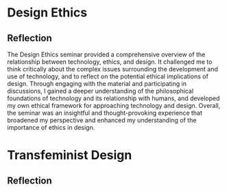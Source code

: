 # Design Ethics

## Reflection

The Design Ethics seminar provided a comprehensive overview of the relationship between technology, ethics, and design. It challenged me to think critically about the complex issues surrounding the development and use of technology, and to reflect on the potential ethical implications of design. Through engaging with the material and participating in discussions, I gained a deeper understanding of the philosophical foundations of technology and its relationship with humans, and developed my own ethical framework for approaching technology and design. Overall, the seminar was an insightful and thought-provoking experience that broadened my perspective and enhanced my understanding of the importance of ethics in design.

# Transfeminist Design

## Reflection
